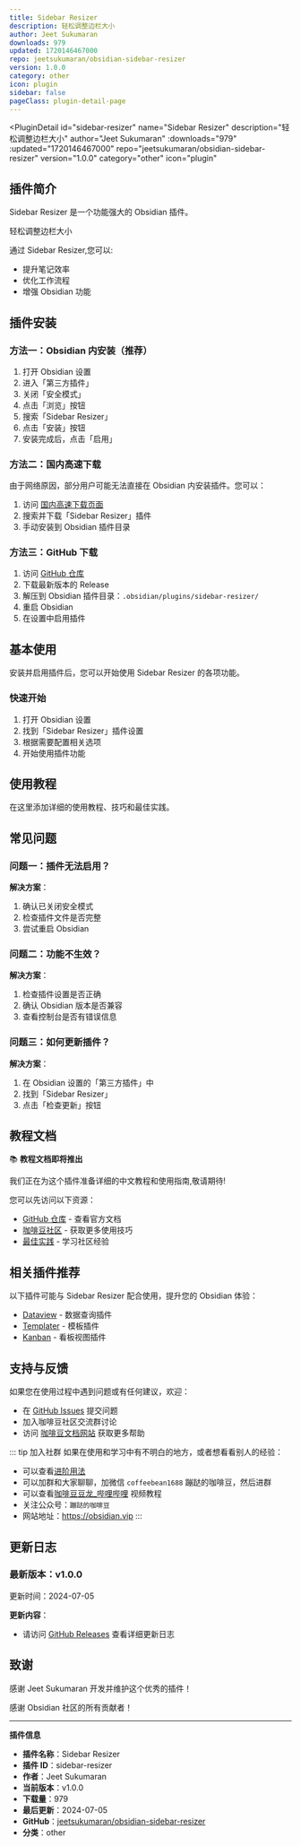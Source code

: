 ```yaml
---
title: Sidebar Resizer
description: 轻松调整边栏大小
author: Jeet Sukumaran
downloads: 979
updated: 1720146467000
repo: jeetsukumaran/obsidian-sidebar-resizer
version: 1.0.0
category: other
icon: plugin
sidebar: false
pageClass: plugin-detail-page
---
```


<PluginDetail
  id="sidebar-resizer"
  name="Sidebar Resizer"
  description="轻松调整边栏大小"
  author="Jeet Sukumaran"
  :downloads="979"
  :updated="1720146467000"
  repo="jeetsukumaran/obsidian-sidebar-resizer"
  version="1.0.0"
  category="other"
  icon="plugin"
>

<!-- AUTO_GENERATED_START -->
## 插件简介

Sidebar Resizer 是一个功能强大的 Obsidian 插件。

轻松调整边栏大小

通过 Sidebar Resizer,您可以:

- 提升笔记效率
- 优化工作流程
- 增强 Obsidian 功能

<!-- AUTO_GENERATED_END -->

<!-- AUTO_GENERATED_START -->
## 插件安装

### 方法一：Obsidian 内安装（推荐）

1. 打开 Obsidian 设置
2. 进入「第三方插件」
3. 关闭「安全模式」
4. 点击「浏览」按钮
5. 搜索「Sidebar Resizer」
6. 点击「安装」按钮
7. 安装完成后，点击「启用」

### 方法二：国内高速下载

由于网络原因，部分用户可能无法直接在 Obsidian 内安装插件。您可以：

1. 访问 [国内高速下载页面](/zh/documentation/obsidian-plugins-download.html)
2. 搜索并下载「Sidebar Resizer」插件
3. 手动安装到 Obsidian 插件目录

### 方法三：GitHub 下载

1. 访问 [GitHub 仓库](https://github.com/jeetsukumaran/obsidian-sidebar-resizer)
2. 下载最新版本的 Release
3. 解压到 Obsidian 插件目录：`.obsidian/plugins/sidebar-resizer/`
4. 重启 Obsidian
5. 在设置中启用插件

## 基本使用

安装并启用插件后，您可以开始使用 Sidebar Resizer 的各项功能。

### 快速开始

1. 打开 Obsidian 设置
2. 找到「Sidebar Resizer」插件设置
3. 根据需要配置相关选项
4. 开始使用插件功能

<!-- AUTO_GENERATED_END -->

<!-- CUSTOM_CONTENT_START:tutorial -->
## 使用教程

在这里添加详细的使用教程、技巧和最佳实践。

<!-- CUSTOM_CONTENT_END:tutorial -->

<!-- SHARED_CONTENT_START -->
## 常见问题

### 问题一：插件无法启用？

**解决方案**：
1. 确认已关闭安全模式
2. 检查插件文件是否完整
3. 尝试重启 Obsidian

### 问题二：功能不生效？

**解决方案**：
1. 检查插件设置是否正确
2. 确认 Obsidian 版本是否兼容
3. 查看控制台是否有错误信息

### 问题三：如何更新插件？

**解决方案**：
1. 在 Obsidian 设置的「第三方插件」中
2. 找到「Sidebar Resizer」
3. 点击「检查更新」按钮

## 教程文档

📚 **教程文档即将推出**

我们正在为这个插件准备详细的中文教程和使用指南,敬请期待!

您可以先访问以下资源：
- [GitHub 仓库](https://github.com/jeetsukumaran/obsidian-sidebar-resizer) - 查看官方文档
- [咖啡豆社区](/zh/bases/) - 获取更多使用技巧
- [最佳实践](/zh/best-practices/) - 学习社区经验

## 相关插件推荐

以下插件可能与 Sidebar Resizer 配合使用，提升您的 Obsidian 体验：

- [Dataview](/zh/plugins/dataview.html) - 数据查询插件
- [Templater](/zh/plugins/templater-obsidian.html) - 模板插件
- [Kanban](/zh/plugins/obsidian-kanban.html) - 看板视图插件

## 支持与反馈

如果您在使用过程中遇到问题或有任何建议，欢迎：

- 在 [GitHub Issues](https://github.com/jeetsukumaran/obsidian-sidebar-resizer/issues) 提交问题
- 加入咖啡豆社区交流群讨论
- 访问 [咖啡豆文档网站](https://obsidian.vip) 获取更多帮助

::: tip 加入社群
如果在使用和学习中有不明白的地方，或者想看看别人的经验：
- 可以查看[进阶用法](/zh/advanced)
- 可以加群和大家聊聊，加微信 `coffeebean1688` 蹦跶的咖啡豆，然后进群
- 可以查看[咖啡豆豆龙_哔哩哔哩](https://space.bilibili.com/618777356) 视频教程
- 关注公众号：`蹦跶的咖啡豆`
- 网站地址：https://obsidian.vip
:::
<!-- SHARED_CONTENT_END -->

<!-- AUTO_GENERATED_START -->
## 更新日志

### 最新版本：v1.0.0

更新时间：2024-07-05

**更新内容**：
- 请访问 [GitHub Releases](https://github.com/jeetsukumaran/obsidian-sidebar-resizer/releases) 查看详细更新日志

## 致谢

感谢 Jeet Sukumaran 开发并维护这个优秀的插件！

感谢 Obsidian 社区的所有贡献者！

---

**插件信息**
- **插件名称**：Sidebar Resizer
- **插件 ID**：sidebar-resizer
- **作者**：Jeet Sukumaran
- **当前版本**：v1.0.0
- **下载量**：979
- **最后更新**：2024-07-05
- **GitHub**：[jeetsukumaran/obsidian-sidebar-resizer](https://github.com/jeetsukumaran/obsidian-sidebar-resizer)
- **分类**：other
<!-- AUTO_GENERATED_END -->

</PluginDetail>

